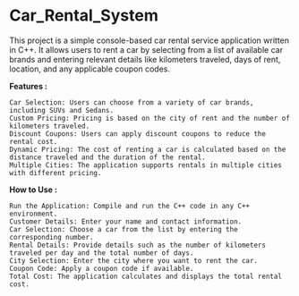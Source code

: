 # Car_Rental_System
This project is a simple console-based car rental service application written in C++. It allows users to rent a car by selecting from a list of available car brands and entering relevant details like kilometers traveled, days of rent, location, and any applicable coupon codes.

**Features :**

    Car Selection: Users can choose from a variety of car brands, including SUVs and Sedans.
    Custom Pricing: Pricing is based on the city of rent and the number of kilometers traveled.
    Discount Coupons: Users can apply discount coupons to reduce the rental cost.
    Dynamic Pricing: The cost of renting a car is calculated based on the distance traveled and the duration of the rental.
    Multiple Cities: The application supports rentals in multiple cities with different pricing.


**How to Use :**

    Run the Application: Compile and run the C++ code in any C++ environment.
    Customer Details: Enter your name and contact information.
    Car Selection: Choose a car from the list by entering the corresponding number.
    Rental Details: Provide details such as the number of kilometers traveled per day and the total number of days.
    City Selection: Enter the city where you want to rent the car.
    Coupon Code: Apply a coupon code if available.
    Total Cost: The application calculates and displays the total rental cost.
